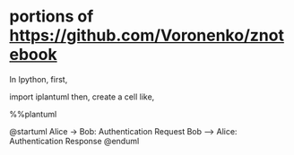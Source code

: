 # portions of https://github.com/Voronenko/znotebook


In Ipython, first,

import iplantuml
then, create a cell like,

%%plantuml

@startuml
Alice -> Bob: Authentication Request
Bob --> Alice: Authentication Response
@enduml
